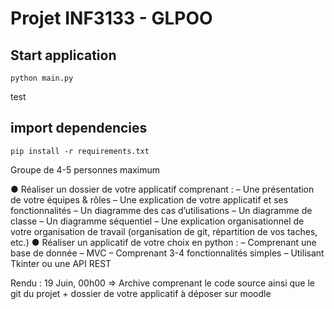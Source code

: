# Projet INF3133 - GLPOO 

## Start application

```
python main.py
```
test
## import dependencies
```
pip install -r requirements.txt
```

Groupe de 4-5 personnes maximum

● Réaliser un dossier de votre applicatif comprenant :
    – Une présentation de votre équipes & rôles
    – Une explication de votre applicatif et ses fonctionnalités
    – Un diagramme des cas d’utilisations
    – Un diagramme de classe
    – Un diagramme séquentiel
    – Une explication organisationnel de votre organisation de travail (organisation de git,
      répartition de vos taches, etc.)
● Réaliser un applicatif de votre choix en python :
    – Comprenant une base de donnée
    – MVC
    – Comprenant 3-4 fonctionnalités simples
    – Utilisant Tkinter ou une API REST

Rendu : 19 Juin, 00h00 => Archive comprenant le code source ainsi que
le git du projet + dossier de votre applicatif à déposer sur moodle